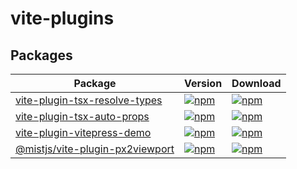 # vite-plugins

## Packages

| Package                                                       | Version | Download |
|---------------------------------------------------------------| ------- |  ------- |
| [vite-plugin-tsx-resolve-types](./packages/tsx-resolve-types) | [![npm](https://img.shields.io/npm/v/vite-plugin-tsx-resolve-types)](https://www.npmjs.com/package/vite-plugin-tsx-resolve-types) | [![npm](https://img.shields.io/npm/dm/vite-plugin-tsx-resolve-types)](https://www.npmjs.com/package/vite-plugin-tsx-resolve-types) |
| [vite-plugin-tsx-auto-props](./packages/tsx-auto-props)       | [![npm](https://img.shields.io/npm/v/vite-plugin-tsx-auto-props)](https://www.npmjs.com/package/vite-plugin-tsx-auto-props) | [![npm](https://img.shields.io/npm/dm/vite-plugin-tsx-auto-props)](https://www.npmjs.com/package/vite-plugin-tsx-auto-props) |
| [vite-plugin-vitepress-demo](./packages/vitepress-demo)       | [![npm](https://img.shields.io/npm/v/vite-plugin-vitepress-demo)](https://www.npmjs.com/package/vite-plugin-vitepress-demo) | [![npm](https://img.shields.io/npm/dm/vite-plugin-vitepress-demo)](https://www.npmjs.com/package/vite-plugin-vitepress-demo) |
| [@mistjs/vite-plugin-px2viewport](./packages/vitepress-demo)  | [![npm](https://img.shields.io/npm/v/@mistjs/vite-plugin-px2viewport)](https://www.npmjs.com/package/@mistjs/vite-plugin-px2viewport) | [![npm](https://img.shields.io/npm/dm/@mistjs/vite-plugin-px2viewport)](https://www.npmjs.com/package/@mistjs/vite-plugin-px2viewport) |

